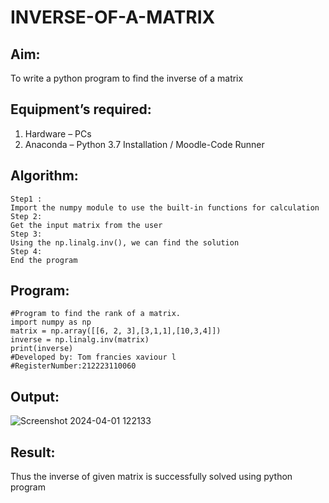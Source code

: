 # INVERSE-OF-A-MATRIX
## Aim:
To write a python program to find the inverse of a matrix
## Equipment’s required:
1. 	Hardware – PCs
2. 	Anaconda – Python 3.7 Installation / Moodle-Code Runner
## Algorithm:
```
Step1 :
Import the numpy module to use the built-in functions for calculation
Step 2:
Get the input matrix from the user
Step 3:
Using the np.linalg.inv(), we can find the solution
Step 4:
End the program 
```
## Program:
```
#Program to find the rank of a matrix.
import numpy as np
matrix = np.array([[6, 2, 3],[3,1,1],[10,3,4]])
inverse = np.linalg.inv(matrix)
print(inverse)
#Developed by: Tom francies xaviour l
#RegisterNumber:212223110060
```
## Output:
![Screenshot 2024-04-01 122133](https://github.com/Tomfx03/INVERSE-OF-A-MATRIX/assets/101335832/d39f38ac-99fe-49ec-b189-d1c50e8b0c6b)
## Result:
Thus the inverse of given matrix is successfully solved using python program

